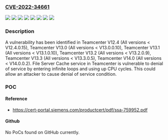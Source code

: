 ### [CVE-2022-34661](https://cve.mitre.org/cgi-bin/cvename.cgi?name=CVE-2022-34661)
![](https://img.shields.io/static/v1?label=Product&message=Teamcenter%20V12.4&color=blue)
![](https://img.shields.io/static/v1?label=Product&message=Teamcenter%20V13.0&color=blue)
![](https://img.shields.io/static/v1?label=Product&message=Teamcenter%20V13.1&color=blue)
![](https://img.shields.io/static/v1?label=Product&message=Teamcenter%20V13.2&color=blue)
![](https://img.shields.io/static/v1?label=Product&message=Teamcenter%20V13.3&color=blue)
![](https://img.shields.io/static/v1?label=Product&message=Teamcenter%20V14.0&color=blue)
![](https://img.shields.io/static/v1?label=Version&message=n%2Fa&color=blue)
![](https://img.shields.io/static/v1?label=Vulnerability&message=CWE-835%3A%20Loop%20with%20Unreachable%20Exit%20Condition%20('Infinite%20Loop')&color=brighgreen)

### Description

A vulnerability has been identified in Teamcenter V12.4 (All versions < V12.4.0.15), Teamcenter V13.0 (All versions < V13.0.0.10), Teamcenter V13.1 (All versions < V13.1.0.10), Teamcenter V13.2 (All versions < V13.2.0.9), Teamcenter V13.3 (All versions < V13.3.0.5), Teamcenter V14.0 (All versions < V14.0.0.2). File Server Cache service in Teamcenter is vulnerable to denial of service by entering infinite loops and using up CPU cycles. This could allow an attacker to cause denial of service condition.

### POC

#### Reference
- https://cert-portal.siemens.com/productcert/pdf/ssa-759952.pdf

#### Github
No PoCs found on GitHub currently.

